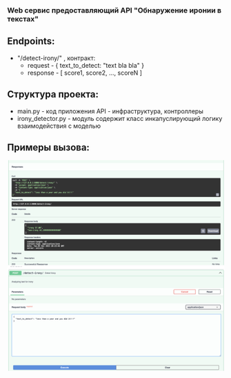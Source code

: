 ### Web сервис предоставляющий API "Обнаружение иронии в текстах"

## Endpoints:
 - "/detect-irony/" , 
    контракт:
     - request - { text_to_detect: "text bla bla" } 
     - response - [ score1, score2, ..., scoreN ]

## Структура проекта:
 - main.py - код приложения API - инфраструктура, контроллеры
 - irony_detector.py - модуль содержит класс инкапуслирующий логику взаимодействия с моделью

 ## Примеры вызова:
 ![AltText](image-1.png)
 ![AltText](image-2.png)

